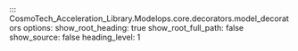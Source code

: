 ::: CosmoTech_Acceleration_Library.Modelops.core.decorators.model_decorators
    options:
       show_root_heading: true
       show_root_full_path: false
       show_source: false
       heading_level: 1

